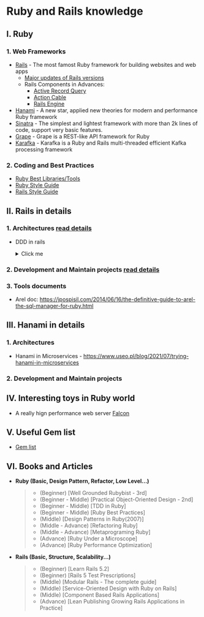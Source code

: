 # Ruby and Rails knowledge

## I. Ruby

### 1. Web Frameworks

- [Rails](https://rubyonrails.org/) - The most famost Ruby framework for building websites and web apps
  - [Major updates of Rails versions](https://github.com/jackie-do/ruby_and_rails_knowledge/blob/master/1_ruby_web_frameworks/rails/major_updates_of_rails_version.md)
  - Rails Components in Advances:
    - [Active Record Query](https://github.com/jackie-do/ruby_and_rails_knowledge/blob/master/1_ruby_web_frameworks/rails/active_record_query.md)
    - [Action Cable](https://github.com/jackie-do/ruby_and_rails_knowledge/blob/master/1_ruby_web_frameworks/rails/action_cable.md)
    - [Rails Engine](https://github.com/jackie-do/ruby_and_rails_knowledge/blob/master/1_ruby_web_frameworks/rails/action_cable.md)
- [Hanami](https://guides.hanamirb.org/v2.0/introduction/getting-started/) - A new star, applied new theories for modern and performance Ruby framework
- [Sinatra](https://sinatrarb.com/intro.html) - The simplest and lightest framework with more than 2k lines of code, support very basic features.
- [Grape](https://github.com/ruby-grape/grape#what-is-grape) - Grape is a REST-like API framework for Ruby
- [Karafka](https://github.com/karafka/karafka) - Karafka is a Ruby and Rails multi-threaded efficient Kafka processing framework

### 2. Coding and Best Practices

- [Ruby Best Libraries/Tools](https://github.com/markets/awesome-ruby)
- [Ruby Style Guide](https://github.com/rubocop/ruby-style-guide)
- [Rails Style Guide](https://github.com/rubocop/rails-style-guide)

## II. Rails in details

### 1. Architectures [read details](https://github.com/jackie-do/ruby_and_rails_knowledge/blob/master/1_ruby_web_frameworks/rails/details/architectures.md)

- DDD in rails
  <details>
    <summary>Click me</summary>

  - DDD and Hexagonal Architecture with Rails
    <https://www.slideshare.net/dwhelan/domain-driven-design-and-hexagonal-srchitecture-with-rails>

  - Refactoring with hexagonal Rail (with example)
    <https://www.agileplannerapp.com/blog/building-agile-planner/refactoring-with-hexagonal-rails>

  - Building Complex Domains in Rails (DDD with Rails)
    <https://speakerdeck.com/mikeabiezzi/build-complex-domains-in-rails>

  - Demo <https://github.com/Creditas/ddd-rails-sample>
  </details>

### 2. Development and Maintain projects [read details](https://github.com/jackie-do/ruby_and_rails_knowledge/blob/master/1_ruby_web_frameworks/rails/details/development_and_maintain_projects.md)

### 3. Tools documents

- Arel doc: <https://jpospisil.com/2014/06/16/the-definitive-guide-to-arel-the-sql-manager-for-ruby.html>

## III. Hanami in details

### 1. Architectures

- Hanami in Microservices - <https://www.useo.pl/blog/2021/07/trying-hanami-in-microservices>

### 2. Development and Maintain projects

## IV. Interesting toys in Ruby world

- A really hign performance web server [Falcon](https://github.com/socketry/falcon)

## V. Useful Gem list

- [Gem list](https://github.com/jackiedo91/ruby_and_rails_knowledge/blob/master/7_gems/useful_gems.md)

## VI. Books and Articles

- **Ruby (Basic, Design Pattern, Refactor, Low Level...)**
    > - (Beginner) [Well Grounded Rubybist - 3rd]
    > - (Beginner - Middle) [Practical Object-Oriented Design - 2nd]
    > - (Beginner - Middle) [TDD in Ruby]
    > - (Beginner - Middle) [Ruby Best Practices]
    > - (Middle) [Design Patterns in Ruby(2007)]
    > - (Middle - Advance) [Refactoring Ruby]
    > - (Middle - Advance) [Metaprograming Ruby]
    > - (Advance) [Ruby Under a Microscope]
    > - (Advance) [Ruby Performance Optimization]

- **Rails (Basic, Structure, Scalability...)**
    > - (Beginner) [Learn Rails 5.2]
    > - (Beginner) [Rails 5 Test Prescriptions]
    > - (Middle) [Modular Rails - The complete guide]
    > - (Middle) [Service-Oriented Design with Ruby on Rails]
    > - (Middle) [Component Based Rails Applications]
    > - (Advance) [Lean Publishing Growing Rails Applications in Practice]
